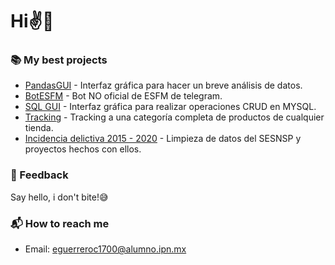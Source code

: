 # Hi✌👀

### 📚 My best projects
- [PandasGUI](https://github.com/Cuadernin/ResumenDataFrame) - Interfaz gráfica para hacer un breve análisis de datos.
- [BotESFM](https://github.com/Cuadernin/BotESFM) - Bot NO oficial de ESFM de telegram.
- [SQL GUI](https://github.com/Cuadernin/MiniGestorSQL) - Interfaz gráfica para realizar operaciones CRUD en MYSQL.
- [Tracking](https://github.com/Cuadernin/Tracking) - Tracking a una categoría completa de productos de cualquier tienda.
- [Incidencia delictiva 2015 - 2020](https://github.com/Cuadernin/Datos_violencia_Mexico) - Limpieza de datos del SESNSP y proyectos hechos con ellos.

### 💬 Feedback

Say hello, i don't bite!😅

### 📬 How to reach me
- Email: eguerreroc1700@alumno.ipn.mx

